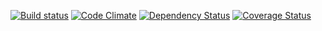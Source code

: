 [![Build status](https://travis-ci.org/kosynierzy/account.kosynierzy.info.png)](https://travis-ci.org/kosynierzy/account.kosynierzy.info)
[![Code Climate](https://codeclimate.com/github/kosynierzy/account.kosynierzy.info.png)](https://codeclimate.com/github/kosynierzy/account.kosynierzy.info)
[![Dependency Status](https://gemnasium.com/kosynierzy/account.kosynierzy.info.png)](https://gemnasium.com/kosynierzy/account.kosynierzy.info)
[![Coverage Status](https://coveralls.io/repos/kosynierzy/account.kosynierzy.info/badge.png)](https://coveralls.io/r/kosynierzy/account.kosynierzy.info)
